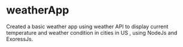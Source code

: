 # weatherApp
Created a basic weather app using weather API to display current temperature and weather condition in cities in US , using NodeJs and ExoressJs.
